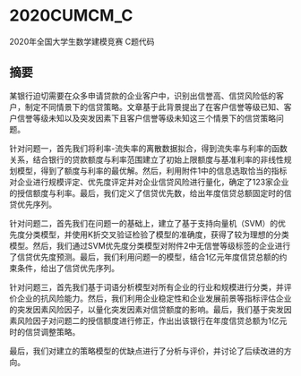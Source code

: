 # 2020CUMCM_C
2020年全国大学生数学建模竞赛 C题代码

## 摘要
  某银行迫切需要在众多申请贷款的企业客户中，识别出信誉高、信贷风险低的客户，制定不同情景下的信贷策略。文章基于此背景提出了在客户信誉等级已知、客户信誉等级未知以及突发因素下且客户信誉等级未知这三个情景下的信贷策略问题。

  针对问题一，首先我们将利率-流失率的离散数据拟合，得到流失率与利率的函数关系，结合银行的贷款额度与利率范围建立了初始上限额度与基准利率的非线性规划模型，得到了额度与利率的最优解。然后，利用附件1中的信息选取恰当的指标对企业进行规模评定、优先度评定并对企业信贷风险进行量化，确定了123家企业的授信额度与利率。最后，我们定义了信贷优先数，给出年度信贷总额固定时的信贷优先序列。

  针对问题二，首先我们在问题一的基础上，建立了基于支持向量机（SVM）的优先度分类模型，并使用K折交叉验证检验了模型的准确度，获得了较为理想的分类模型。然后，我们通过SVM优先度分类模型对附件2中无信誉等级标签的企业进行了信贷优先度预测。最后，我们利用问题一的模型，结合1亿元年度信贷总额的约束条件，给出了信贷优先序列。

  针对问题三，首先我们基于词语分析模型对所有企业的行业和规模进行分类，并评价企业的抗风险能力。然后，我们利用企业稳定性和企业发展前景等指标评估企业的突发因素风险因子，以量化突发因素对信贷额度的影响。最后，我们基于突发因素风险因子对问题二的授信额度进行修正，作出出该银行在年度信贷总额为1亿元时的信贷调整策略。
  
  最后，我们对建立的策略模型的优缺点进行了分析与评价，并讨论了后续改进的方向。

